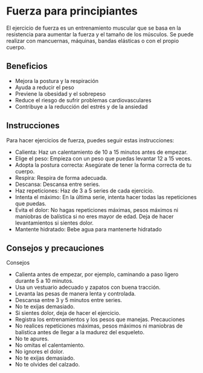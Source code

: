 # Fuerza para principiantes

El ejercicio de fuerza es un entrenamiento muscular que se basa en la resistencia para aumentar la fuerza y el tamaño de los músculos. Se puede realizar con mancuernas, máquinas, bandas elásticas o con el propio cuerpo. 

## Beneficios
- Mejora la postura y la respiración
- Ayuda a reducir el peso
- Previene la obesidad y el sobrepeso
- Reduce el riesgo de sufrir problemas cardiovasculares
- Contribuye a la reducción del estrés y de la ansiedad

## Instrucciones
Para hacer ejercicios de fuerza, puedes seguir estas instrucciones:
- Calienta: Haz un calentamiento de 10 a 15 minutos antes de empezar. 
- Elige el peso: Empieza con un peso que puedas levantar 12 a 15 veces. 
- Adopta la postura correcta: Asegúrate de tener la forma correcta de tu cuerpo. 
- Respira: Respira de forma adecuada. 
- Descansa: Descansa entre series. 
- Haz repeticiones: Haz de 3 a 5 series de cada ejercicio. 
- Intenta el máximo: En la última serie, intenta hacer todas las repeticiones que puedas. 
- Evita el dolor: No hagas repeticiones máximas, pesos máximos ni maniobras de balística si no eres mayor de edad. Deja de hacer levantamientos si sientes dolor. 
- Mantente hidratado: Bebe agua para mantenerte hidratado

## Consejos y precauciones
Consejos 
- Calienta antes de empezar, por ejemplo, caminando a paso ligero durante 5 a 10 minutos.
- Usa un vestuario adecuado y zapatos con buena tracción.
- Levanta las pesas de manera lenta y controlada.
- Descansa entre 3 y 5 minutos entre series.
- No te exijas demasiado.
- Si sientes dolor, deja de hacer el ejercicio.
- Registra los entrenamientos y los pesos que manejas.
Precauciones 
- No realices repeticiones máximas, pesos máximos ni maniobras de balística antes de llegar a la madurez del esqueleto.
- No te apures.
- No omitas el calentamiento.
- No ignores el dolor.
- No te exijas demasiado.
- No te olvides del calzado.